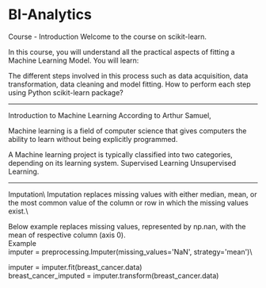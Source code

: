 # BI-Analytics

Course - Introduction
Welcome to the course on scikit-learn.

In this course, you will understand all the practical aspects of fitting a Machine Learning Model.
You will learn:

The different steps involved in this process such as data acquisition, data transformation, data cleaning and model fitting.
How to perform each step using Python scikit-learn package?

****************************************************
Introduction to Machine Learning
According to Arthur Samuel,

Machine learning is a field of computer science that gives computers the ability to learn without being explicitly programmed.

A Machine learning project is typically classified into two categories, depending on its learning system.
Supervised Learning
Unsupervised Learning.

-----------------------------------------------------

Imputation\\
Imputation replaces missing values with either median, mean, or the most common value of the column or row in which the missing values exist.\

Below example replaces missing values, represented by np.nan, with the mean of respective column (axis 0).\
Example\
imputer = preprocessing.Imputer(missing_values='NaN', strategy='mean')\

imputer = imputer.fit(breast_cancer.data) \
breast_cancer_imputed = imputer.transform(breast_cancer.data)
